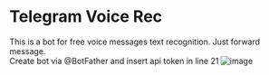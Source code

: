 # Telegram Voice Rec
This is a bot for free voice messages text recognition. Just forward message.
</br>Create bot via @BotFather and insert api token in line 21
![image](https://user-images.githubusercontent.com/55328925/188952055-c28f5e3e-f185-42d0-9ce8-bb89688ea9d6.png)

